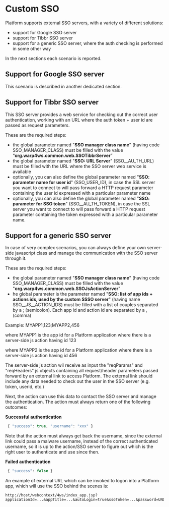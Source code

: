 # Custom SSO

Platform supports external SSO servers, with a variety of different solutions:

* support for Google SSO server
* support for Tibbr SSO server
* support for a generic SSO server, where the auth checking is performed in some other way

In the next sections each scenario is reported.

## Support for Google SSO server

This scenario is described in another dedicated section.

## Support for Tibbr SSO server

This SSO server provides a web service for checking out the correct user authentication, working with an URL where the auth token + user id are passed as request parameters.

These are the required steps:

* the global parameter named "**SSO manager class name**" \(having code SSO\_MANAGER\_CLASS\) must be filled with the value “**org.warp4ws.common.web.SSOTibbrServer**” 
* the global parameter named "**SSO: URL Server**" \(SSO\_\_AU\_TH\_URL\) must be filled with the URL where the SSO server web service is available
* optionally, you can also define the global parameter named "**SSO: parameter name for user id**" \(SSO\_USER\_ID\), in case the SSL server you want to connect to will pass forward a HTTP request parameter containing the user id expressed with a particular parameter name
* optionally, you can also define the global parameter named "**SSO: parameter for SSO token**" \(SSO\_\_AU\_TH\_TOKEN\), in case the SSL server you want to connect to will pass forward a HTTP request parameter containing the token expressed with a particular parameter name.

## Support for a generic SSO server

In case of very complex scenarios, you can always define your own server-side javascript class and manage the communication with the SSO server through it.

These are the required steps:

* the global parameter named "**SSO manager class name**" \(having code SSO\_MANAGER\_CLASS\) must be filled with the value "**org.warp4ws.common.web.SSOJsActionServer**"
* he global parameter is the parameter named "**SSO: list of app ids + actions ids, used by the custom SSSO server**" \(having name SSO\_\_JS\_\_ACTION\_IDS\) must be filled with a list of couples separated by a ; \(semicolon\). Each app id and action id are separated by a , \(comma\)

Example: MYAPP1,123;MYAPP2,456

where MYAPP1 is the app id for a Platform application where there is a server-side js action having id 123

where MYAPP2 is the app id for a Platform application where there is a server-side js action having id 456

The server-side js action wil receive as input the "reqParams" and "reqHeaders" js objects containing all request/header parameters passed forward by an external link to access Platform. The external link should include any data needed to check out the user in the SSO server \(e.g. token, userid, etc.\)

Next, the action can use this data to contact the SSO server and manage the authentication. The action must always return one of the following outcomes:

**Successful authentication**

```javascript
 { "success": true, "username": "xxx" }
```

Note that the action must always get back the username, since the external link could pass a malware username, instead of the correct authenticated username, so it is up to the action/SSO server to figure out which is the right user to authenticate and use since then.

**Failed authentication**

```javascript
 { "success": false }
```

An example of external URL which can be invoked to logon into a Platform app, which will use the SSO behind the scenes is:

```text
http://host/webcontext/4ws/index_app.jsp?applicationId=...&appTitle=...&autoLogin=true&ssoToken=...&password=UNDEFINED&username=UNDEFINED
```

